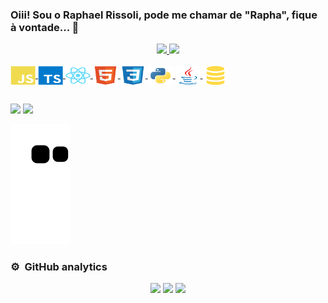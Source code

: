 ### Oiii! Sou o Raphael Rissoli, pode me chamar de "Rapha", fique à vontade... 👋


<div align="center">
  <a href="https://github.com/Rrissoli">
  <img height="180em" src="https://github-readme-stats.vercel.app/api?username=Rrissoli&show_icons=true&theme=maroongold&include_all_commits=true&count_private=true"/>
  <img height="180em" src="https://github-readme-stats.vercel.app/api/top-langs/?username=Rrissoli&layout=compact&langs_count=7&theme=maroongold"/>
</div>
<div style="display: inline_block"><br>
  <img align="center" alt="Rafa-Js" height="30" width="40" src="https://raw.githubusercontent.com/devicons/devicon/master/icons/javascript/javascript-plain.svg">
  <img align="center" alt="Rafa-Ts" height="30" width="40" src="https://raw.githubusercontent.com/devicons/devicon/master/icons/typescript/typescript-plain.svg">
  <img align="center" alt="Rafa-React" height="30" width="40" src="https://raw.githubusercontent.com/devicons/devicon/master/icons/react/react-original.svg">
  <img align="center" alt="Rafa-HTML" height="30" width="40" src="https://raw.githubusercontent.com/devicons/devicon/master/icons/html5/html5-original.svg">
  <img align="center" alt="Rafa-CSS" height="30" width="40" src="https://raw.githubusercontent.com/devicons/devicon/master/icons/css3/css3-original.svg">
  <img align="center" alt="Rafa-Python" height="30" width="40" src="https://raw.githubusercontent.com/devicons/devicon/master/icons/python/python-original.svg">
  <img align="center" alt="Rafa-Python" height="30" width="40" src="https://raw.githubusercontent.com/devicons/devicon/master/icons/java/java-original.svg">
  <img align="center" alt="Rafa-Python" height="30" width="40" src="https://raw.githubusercontent.com/devicons/devicon/master/icons/sql/sql-original.svg">
  
  
</div>
  
  ##
 
<div> 
  <a href = "mailto:raphaelcrissoli@gmail.com"><img src="https://img.shields.io/badge/-Gmail-%23333?style=for-the-badge&logo=gmail&logoColor=white" target="_blank"></a>
  <a href="https://www.linkedin.com/in/raphael-rissoli-792a4b203/" target="_blank"><img src="https://img.shields.io/badge/-LinkedIn-%230077B5?style=for-the-badge&logo=linkedin&logoColor=white" target="_blank"></a> 
 
  ![Snake animation](https://github.com/rafaballerini/rafaballerini/blob/output/github-contribution-grid-snake.svg)
 
</div>
  
  ### ⚙️ &nbsp;GitHub analytics

<div align="center">

<div align="center">
  <img height="180em" src="https://github-readme-stats.vercel.app/api?username=Rrissoli&show_icons=true&theme=blue-green&include_all_commits=true&count_private=true&card_width=60"/>
  <img height="180em" src="https://github-readme-stats.vercel.app/api/top-langs/?username=Rrissoli&layout=compact&langs_count=7&theme=blue-green"/>
  <img src="https://github-readme-streak-stats.herokuapp.com/?user=Rrissoli&theme=blue-green">
</div>
 



</div>

